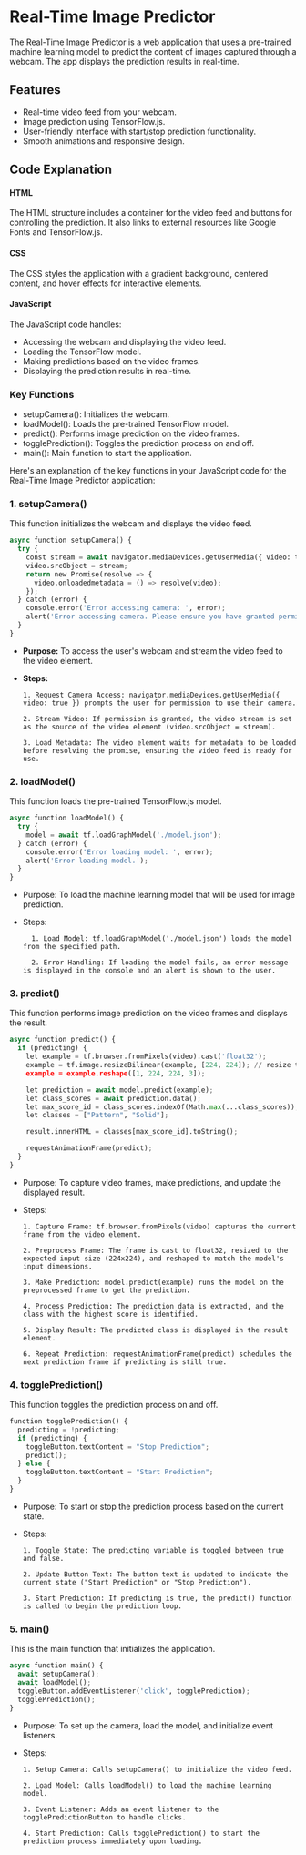 
# Real-Time Image Predictor

The Real-Time Image Predictor is a web application that uses a pre-trained machine learning model to predict the content of images captured through a webcam. The app displays the prediction results in real-time.

## Features
  - Real-time video feed from your webcam.
  - Image prediction using TensorFlow.js.
  - User-friendly interface with start/stop prediction functionality.
  - Smooth animations and responsive design.

## Code Explanation

#### HTML
  The HTML structure includes a container for the video feed and buttons for controlling the prediction. It also links to external resources like Google Fonts and TensorFlow.js.


#### CSS
The CSS styles the application with a gradient background, centered content, and hover effects for interactive elements.

#### JavaScript
The JavaScript code handles:

- Accessing the webcam and displaying the video feed.
- Loading the TensorFlow model.
- Making predictions based on the video frames.
- Displaying the prediction results in real-time.

### Key Functions
  - setupCamera(): Initializes the webcam.
  - loadModel(): Loads the pre-trained TensorFlow model.
  - predict(): Performs image prediction on the video frames.
  - togglePrediction(): Toggles the prediction process on and off.
  - main(): Main function to start the application.


Here's an explanation of the key functions in your JavaScript code for the Real-Time Image Predictor application:


###  1. setupCamera()

This function initializes the webcam and displays the video feed.

```python
async function setupCamera() {
  try {
    const stream = await navigator.mediaDevices.getUserMedia({ video: true });
    video.srcObject = stream;
    return new Promise(resolve => {
      video.onloadedmetadata = () => resolve(video);
    });
  } catch (error) {
    console.error('Error accessing camera: ', error);
    alert('Error accessing camera. Please ensure you have granted permission.');
  }
}
```
  - **Purpose:** To access the user's webcam and stream the video feed to the video element.
  - **Steps:**
    
        1. Request Camera Access: navigator.mediaDevices.getUserMedia({ video: true }) prompts the user for permission to use their camera.

        2. Stream Video: If permission is granted, the video stream is set as the source of the video element (video.srcObject = stream).

        3. Load Metadata: The video element waits for metadata to be loaded before resolving the promise, ensuring the video feed is ready for use.

### 2. loadModel()
This function loads the pre-trained TensorFlow.js model.

```python
async function loadModel() {
  try {
    model = await tf.loadGraphModel('./model.json');
  } catch (error) {
    console.error('Error loading model: ', error);
    alert('Error loading model.');
  }
}
```
  - Purpose: To load the machine learning model that will be used for image prediction.
  - Steps:

          1. Load Model: tf.loadGraphModel('./model.json') loads the model from the specified path.

          2. Error Handling: If loading the model fails, an error message is displayed in the console and an alert is shown to the user.


### 3. predict()
This function performs image prediction on the video frames and displays the result.

```python
async function predict() {
  if (predicting) {
    let example = tf.browser.fromPixels(video).cast('float32');
    example = tf.image.resizeBilinear(example, [224, 224]); // resize to model's expected input size
    example = example.reshape([1, 224, 224, 3]);

    let prediction = await model.predict(example);
    let class_scores = await prediction.data();
    let max_score_id = class_scores.indexOf(Math.max(...class_scores));
    let classes = ["Pattern", "Solid"];

    result.innerHTML = classes[max_score_id].toString();

    requestAnimationFrame(predict);
  }
}
```
  - Purpose: To capture video frames, make predictions, and update the displayed result.
  - Steps:

        1. Capture Frame: tf.browser.fromPixels(video) captures the current frame from the video element.
    
        2. Preprocess Frame: The frame is cast to float32, resized to the expected input size (224x224), and reshaped to match the model's input dimensions.
    
        3. Make Prediction: model.predict(example) runs the model on the preprocessed frame to get the prediction.
    
        4. Process Prediction: The prediction data is extracted, and the class with the highest score is identified.
    
        5. Display Result: The predicted class is displayed in the result element.
    
        6. Repeat Prediction: requestAnimationFrame(predict) schedules the next prediction frame if predicting is still true.
    
### 4. togglePrediction()
This function toggles the prediction process on and off.
```python
function togglePrediction() {
  predicting = !predicting;
  if (predicting) {
    toggleButton.textContent = "Stop Prediction";
    predict();
  } else {
    toggleButton.textContent = "Start Prediction";
  }
}
```
  - Purpose: To start or stop the prediction process based on the current state.
  - Steps:

        1. Toggle State: The predicting variable is toggled between true and false.
    
        2. Update Button Text: The button text is updated to indicate the current state ("Start Prediction" or "Stop Prediction").
    
        3. Start Prediction: If predicting is true, the predict() function is called to begin the prediction loop.
### 5. main()
This is the main function that initializes the application.

```python
async function main() {
  await setupCamera();
  await loadModel();
  toggleButton.addEventListener('click', togglePrediction);
  togglePrediction();
}
```
  - Purpose: To set up the camera, load the model, and initialize event listeners.
  - Steps:

        1. Setup Camera: Calls setupCamera() to initialize the video feed.
    
        2. Load Model: Calls loadModel() to load the machine learning model.
    
        3. Event Listener: Adds an event listener to the togglePredictionButton to handle clicks.
    
        4. Start Prediction: Calls togglePrediction() to start the prediction process immediately upon loading.
    
